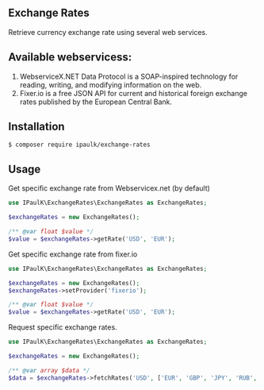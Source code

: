 ## Exchange Rates

Retrieve currency exchange rate using several web services.

## Available webservicess:

1. WebserviceX.NET Data Protocol is a SOAP-inspired technology for reading, writing, and modifying information on the web.
2. Fixer.io is a free JSON API for current and historical foreign exchange rates published by the European Central Bank. 

## Installation

```
$ composer require ipaulk/exchange-rates
```

## Usage

Get specific exchange rate from Webservicex.net (by default)

```php
use IPaulK\ExchangeRates\ExchangeRates as ExchangeRates;

$exchangeRates = new ExchangeRates();

/** @var float $value */
$value = $exchangeRates->getRate('USD', 'EUR');
```

Get specific exchange rate from fixer.io

```php
use IPaulK\ExchangeRates\ExchangeRates as ExchangeRates;

$exchangeRates = new ExchangeRates();
$exchangeRates->setProvider('fixerio');

/** @var float $value */
$value = $exchangeRates->getRate('USD', 'EUR');
```

Request specific exchange rates.

```php
use IPaulK\ExchangeRates\ExchangeRates as ExchangeRates;

$exchangeRates = new ExchangeRates();

/** @var array $data */
$data = $exchangeRates->fetchRates('USD', ['EUR', 'GBP', 'JPY', 'RUB', 'ILS', 'AUD']);
```
